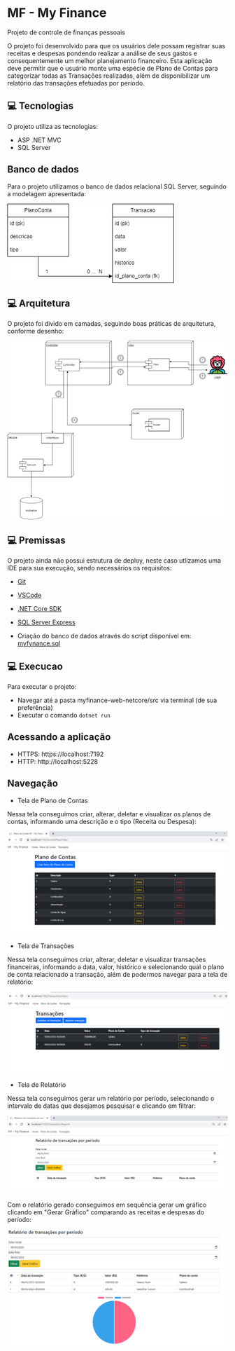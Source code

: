 # MF - My Finance

Projeto de controle de finanças pessoais

O projeto foi desenvolvido para que os usuários dele possam registrar suas receitas e despesas
pondendo realizar a análise de seus gastos e consequentemente um melhor planejamento financeiro. Esta 
aplicação deve permitir que o usuário monte uma espécie de Plano de Contas para categorizar 
todas as Transações realizadas, além de disponibilizar um relatório das transações efetuadas por período.

## 💻 Tecnologias

O projeto utiliza as tecnologias:

- ASP .NET MVC
- SQL Server

## Banco de dados

Para o projeto utilizamos o banco de dados relacional SQL Server, seguindo a modelagem apresentada:

<img src="myfinance-web-netcore\docs\MF_DER.png" alt="DER">

## 💻 Arquitetura

O projeto foi divido em camadas, seguindo boas práticas de arquitetura, conforme desenho:

<img src="myfinance-web-netcore\docs\MF_Arquitetura.png" alt="Arquitetura">

## 💻 Premissas

O projeto ainda não possui estrutura de deploy, neste caso utlizamos uma IDE para sua execução, sendo necessários os requisitos:

- [Git](https://git-scm.com/downloads)
- [VSCode](https://code.visualstudio.com/download)
- [.NET Core SDK](https://dotnet.microsoft.com/en-us/download)
- [SQL Server Express](https://www.microsoft.com/pt-br/sql-server/sql-server-downloads)

- Criação do banco de dados através do script disponível em: [myfynance.sql](myfinance-web-netcore\database\myfynance.sql)


## 💻 Execucao

Para executar o projeto: 
- Navegar até a pasta myfinance-web-netcore/src via terminal (de sua preferência)
- Executar o comando `dotnet run`

## Acessando a aplicação

- HTTPS: https://localhost:7192
- HTTP: http://localhost:5228

## Navegação

- Tela de Plano de Contas

Nessa tela conseguimos criar, alterar, deletar e visualizar os planos de contas, informando uma descrição e o tipo (Receita ou Despesa):

<img src="myfinance-web-netcore\docs\PC_Index.png" alt="Plano de Conta">

- Tela de Transações

Nessa tela conseguimos criar, alterar, deletar e visualizar transações financeiras, informando a data, valor, histórico e selecionando qual o plano de conta relacionado a transação, além de podermos navegar para a tela de relatório:

<img src="myfinance-web-netcore\docs\T_Index.png" alt="Transacao">

- Tela de Relatório

Nessa tela conseguimos gerar um relatório por período, selecionando o intervalo de datas que desejamos pesquisar e clicando em filtrar:

<img src="myfinance-web-netcore\docs\R_Index.png" alt="Relatorio">

Com o relatório gerado conseguimos em sequência gerar um gráfico clicando em "Gerar Gráfico" comparando as receitas e despesas do período:

<img src="myfinance-web-netcore\docs\R_Grafico.png" alt="Grafico">